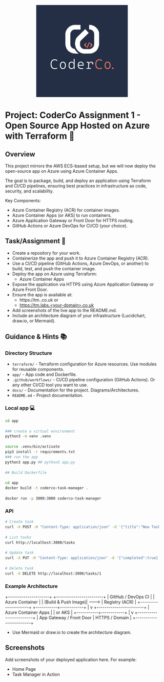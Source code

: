 <div align="center">
    <img src="./app/static/images/coderco_logo.jpeg" alt="CoderCo" width="300"/>
</div>

# Project: CoderCo Assignment 1 - Open Source App Hosted on Azure with Terraform 🚀

## Overview

This project mirrors the AWS ECS-based setup, but we will now deploy the open-source app on Azure using Azure Container Apps. 

The goal is to package, build, and deploy an application using Terraform and CI/CD pipelines, ensuring best practices in infrastructure as code, security, and scalability.

Key Components:
- Azure Container Registry (ACR) for container images.
- Azure Container Apps (or AKS) to run containers.
- Azure Application Gateway or Front Door for HTTPS routing.
- GitHub Actions or Azure DevOps for CI/CD (your choice).

## Task/Assignment 📝

- Create a repository for your work.
- Containerize the app and push it to Azure Container Registry (ACR).
- Use a CI/CD pipeline (GitHub Actions, Azure DevOps, or another) to build, test, and push the container image.
- Deploy the app on Azure using Terraform:
  - Azure Container Apps
- Expose the application via HTTPS using Azure Application Gateway or Azure Front Door.
- Ensure the app is available at:
  - https://tm.<your-domain>.co.uk or
  - https://tm.labs.<your-domain>.co.uk
- Add screenshots of the live app to the README.md.
- Include an architecture diagram of your infrastructure (Lucidchart, draw.io, or Mermaid).

## Guidance & Hints 📚

### Directory Structure

- `terraform/` - Terraform configuration for Azure resources. Use modules for reusable components.
- `app/` -  App code and Dockerfile.
- `.github/workflows/` - CI/CD pipeline configuration (GitHub Actions). Or any other CI/CD tool you want to use.
- `docs/` - Documentation for the project. Diagrams/Architectures.
- `README.md` - Project documentation.

### Local app 💻

```bash
cd app

### create a virtual environment
python3 -m venv .venv

source .venv/bin/activate
pip3 install -r requirements.txt
### run the app
python3 app.py ## python3 app.py

## Build Dockerfile

cd app
docker build -t coderco-task-manager .

docker run -p 3000:3000 coderco-task-manager
```

### API

```bash
# Create task
curl -X POST -H "Content-Type: application/json" -d '{"title":"New Task"}' http://localhost:3000/tasks

# List tasks
curl http://localhost:3000/tasks

# Update task
curl -X PUT -H "Content-Type: application/json" -d '{"completed":true}' http://localhost:3000/tasks/1

# Delete task
curl -X DELETE http://localhost:3000/tasks/1
```

### Example Architecture

+---------------------+       +------------------------+
| GitHub / DevOps CI  |       |  Azure Container       |
| (Build & Push Image)| --->  |  Registry (ACR)        |
+---------------------+       +-----------+------------+
                                        |
                                        v
                               +------------------------+
                               | Azure Container Apps   |
                               | or AKS                 |
                               +-----------+------------+
                                           |
                                           v
                               +------------------------+
                               | App Gateway / Front Door
                               | HTTPS / Domain          |
                               +------------------------+

- Use Mermaid or draw.io to create the architecture diagram.

## Screenshots

Add screenshots of your deployed application here. For example:

- Home Page
- Task Manager in Action
